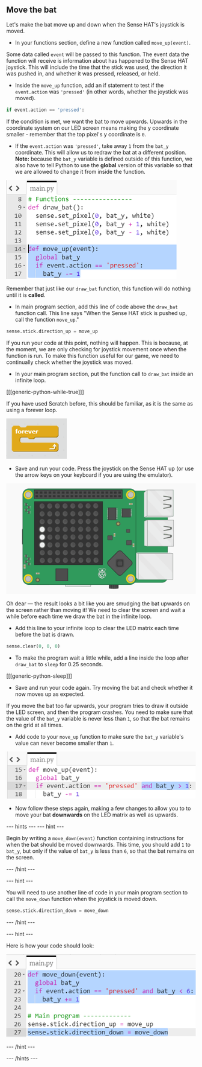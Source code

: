 ## Move the bat

Let's make the bat move up and down when the Sense HAT's joystick is moved.

+ In your functions section, define a new function called `move_up(event)`.

Some data called `event` will be passed to this function. The event data the function will receive is information about has happened to the Sense HAT joystick. This will include the time that the stick was used, the direction it was pushed in, and whether it was pressed, released, or held.

+ Inside the `move_up` function, add an if statement to test if the `event.action` was `'pressed'` (in other words, whether the joystick was moved).

```python
if event.action == 'pressed':
```

If the condition is met, we want the bat to move upwards. Upwards in the coordinate system on our LED screen means making the y coordinate smaller - remember that the top pixel's y coordinate is `0`.

+ If the `event.action` was `'pressed'`, take away `1` from the `bat_y` coordinate. This will allow us to redraw the bat at a different position. **Note:** because the `bat_y` variable is defined outside of this function, we also have to tell Python to use the **global** version of this variable so that we are allowed to change it from inside the function.

![Bat y moves up](images/move-bat-up.png)

Remember that just like our `draw_bat` function, this function will do nothing until it is **called**.

+ In main program section, add this line of code above the `draw_bat` function call. This line says "When the Sense HAT stick is pushed up, call the function `move_up`."

``` python
sense.stick.direction_up = move_up
```

If you run your code at this point, nothing will happen. This is because, at the moment, we are only checking for joystick movement once when the function is run. To make this function useful for our game, we need to continually check whether the joystick was moved.

+ In your main program section, put the function call to `draw_bat` inside an infinite loop.

[[[generic-python-while-true]]]

If you have used Scratch before, this should be familiar, as it is the same as using a forever loop.

![Forever loop in Scratch](images/forever-scratch.png)

+ Save and run your code. Press the joystick on the Sense HAT up (or use the arrow keys on your keyboard if you are using the emulator).

![Move the bat](images/move-the-bat.gif)

Oh dear — the result looks a bit like you are smudging the bat upwards on the screen rather than moving it! We need to clear the screen and wait a while before each time we draw the bat in the infinite loop.


+ Add this line to your infinite loop to clear the LED matrix each time before the bat is drawn.

``` python
sense.clear(0, 0, 0)
```

+ To make the program wait a little while, add a line inside the loop after `draw_bat` to `sleep` for 0.25 seconds.

[[[generic-python-sleep]]]

+ Save and run your code again. Try moving the bat and check whether it now moves up as expected.

If you move the bat too far upwards, your program tries to draw it outside the LED screen, and then the program crashes. You need to make sure that the value of the `bat_y` variable is never less than `1`, so that the bat remains on the grid at all times.

+ Add code to your `move_up` function to make sure the `bat_y` variable's value can never become smaller than `1`.

![Check bat isn't off the screen](images/check-not-off-screen.png)

+ Now follow these steps again, making a few changes to allow you to to move your bat **downwards** on the LED matrix as well as upwards.

--- hints --- --- hint ---

Begin by writing a `move_down(event)` function containing instructions for when the bat should be moved downwards. This time, you should add `1` to `bat_y`, but only if the value of `bat_y` is less than `6`, so that the bat remains on the screen.

--- /hint ---

--- hint ---

You will need to use another line of code in your main program section to call the `move_down` function when the joystick is moved down.

``` python
sense.stick.direction_down = move_down
```

--- /hint ---

--- hint ---

Here is how your code should look:

![Moving the bat down](images/hint-move-down.png)

--- /hint ---

--- /hints ---

